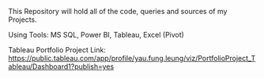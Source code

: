 This Repository will hold all of the code, queries and sources of my Projects.

Using Tools: MS SQL, Power BI, Tableau, Excel (Pivot)

Tableau Portfolio Project Link: https://public.tableau.com/app/profile/yau.fung.leung/viz/PortfolioProject_Tableau/Dashboard1?publish=yes

